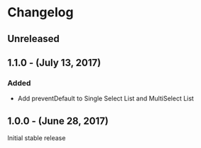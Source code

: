 Changelog
=========

Unreleased
----------

1.1.0 - (July 13, 2017)
------------------
### Added
* Add preventDefault to Single Select List and MultiSelect List

1.0.0 - (June 28, 2017)
------------------
Initial stable release
